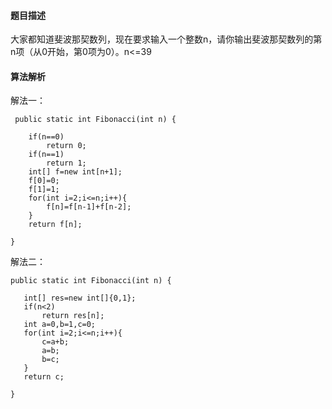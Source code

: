 #### 题目描述
大家都知道斐波那契数列，现在要求输入一个整数n，请你输出斐波那契数列的第n项（从0开始，第0项为0）。n<=39
#### 算法解析
解法一：
```
 public static int Fibonacci(int n) {

    if(n==0)
        return 0;
    if(n==1)
        return 1;
    int[] f=new int[n+1];
    f[0]=0;
    f[1]=1;
    for(int i=2;i<=n;i++){
        f[n]=f[n-1]+f[n-2];
    }
    return f[n];

}
```
解法二：
```
public static int Fibonacci(int n) {

   int[] res=new int[]{0,1};
   if(n<2)
       return res[n];
   int a=0,b=1,c=0;
   for(int i=2;i<=n;i++){
       c=a+b;
       a=b;
       b=c;
   }
   return c;

}
```

